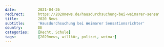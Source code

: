 ```yaml
---
date:          2021-04-26
redirect:      https://2020news.de/hausdurchsuchung-bei-weimarer-sensationsrichter/
title:         2020 News
subtitle:      'Hausdurchsuchung bei Weimarer Sensationsrichter'
country:       DE
categories:    [Recht, Schule]
tags:          [2020news, willkür, polizei, weimar]
---
```

